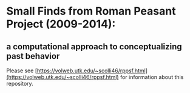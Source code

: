 # Small Finds from Roman Peasant Project (2009-2014):
## a computational approach to conceptualizing past behavior

Please see [https://volweb.utk.edu/~scolli46/rppsf.html](https://volweb.utk.edu/~scolli46/rppsf.html) for information about this repository.
